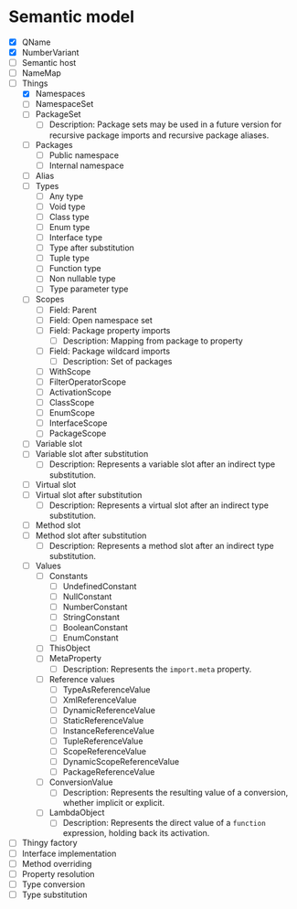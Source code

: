 # Semantic model

* [x] QName
* [x] NumberVariant
* [ ] Semantic host
* [ ] NameMap
* [ ] Things
  * [x] Namespaces
  * [ ] NamespaceSet
  * [ ] PackageSet
    * [ ] Description: Package sets may be used in a future version for recursive package imports and recursive package aliases.
  * [ ] Packages
    * [ ] Public namespace
    * [ ] Internal namespace
  * [ ] Alias
  * [ ] Types
    * [ ] Any type
    * [ ] Void type
    * [ ] Class type
    * [ ] Enum type
    * [ ] Interface type
    * [ ] Type after substitution
    * [ ] Tuple type
    * [ ] Function type
    * [ ] Non nullable type
    * [ ] Type parameter type
  * [ ] Scopes
    * [ ] Field: Parent
    * [ ] Field: Open namespace set
    * [ ] Field: Package property imports
      * [ ] Description: Mapping from package to property
    * [ ] Field: Package wildcard imports
      * [ ] Description: Set of packages
    * [ ] WithScope
    * [ ] FilterOperatorScope
    * [ ] ActivationScope
    * [ ] ClassScope
    * [ ] EnumScope
    * [ ] InterfaceScope
    * [ ] PackageScope
  * [ ] Variable slot
  * [ ] Variable slot after substitution
    * [ ] Description: Represents a variable slot after an indirect type substitution.
  * [ ] Virtual slot
  * [ ] Virtual slot after substitution
    * [ ] Description: Represents a virtual slot after an indirect type substitution.
  * [ ] Method slot
  * [ ] Method slot after substitution
    * [ ] Description: Represents a method slot after an indirect type substitution.
  * [ ] Values
    * [ ] Constants
      * [ ] UndefinedConstant
      * [ ] NullConstant
      * [ ] NumberConstant
      * [ ] StringConstant
      * [ ] BooleanConstant
      * [ ] EnumConstant
    * [ ] ThisObject
    * [ ] MetaProperty
      * [ ] Description: Represents the `import.meta` property.
    * [ ] Reference values
      * [ ] TypeAsReferenceValue
      * [ ] XmlReferenceValue
      * [ ] DynamicReferenceValue
      * [ ] StaticReferenceValue
      * [ ] InstanceReferenceValue
      * [ ] TupleReferenceValue
      * [ ] ScopeReferenceValue
      * [ ] DynamicScopeReferenceValue
      * [ ] PackageReferenceValue
    * [ ] ConversionValue
      * [ ] Description: Represents the resulting value of a conversion, whether implicit or explicit.
    * [ ] LambdaObject
      * [ ] Description: Represents the direct value of a `function` expression, holding back its activation.
* [ ] Thingy factory
* [ ] Interface implementation
* [ ] Method overriding
* [ ] Property resolution
* [ ] Type conversion
* [ ] Type substitution